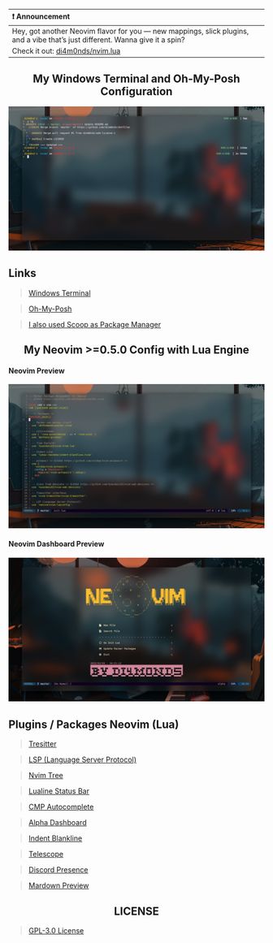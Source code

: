 <!-- Preview -->

| :exclamation:  Announcement   |
| :---------------------------------------|
|Hey, got another Neovim flavor for you — new mappings, slick plugins, and a vibe that’s just different. Wanna give it a spin?
|Check it out: [di4m0nds/nvim.lua](https://github.com/di4m0nds/nvim.lua)

<h2 align="center">
My Windows Terminal and Oh-My-Posh Configuration
</h2>

<p align="center">
<img src="preview/preview-windows-terminal.png" alt="windows-terminal">
</p>

## Links
> [Windows Terminal](https://www.microsoft.com/store/productId/9MZ1SNWT0N5D)

> [Oh-My-Posh](https://ohmyposh.dev/)

> [I also used Scoop as Package Manager](https://scoop.sh/)

<!-- Title -->
<h2 align="center">
My Neovim >=0.5.0 Config with Lua Engine
</h2>

#### Neovim Preview
<p align="center">
<img src="preview/preview.png" alt="preview">
</p>

#### Neovim Dashboard Preview
<p align="center">
<img src="preview/dashboard.png" alt="dashboard">
</p>

<!-- Plugins -->
## Plugins / Packages Neovim (Lua)
> [Tresitter](https://github.com/di4m0nds/dotfiles/blob/master/_neovim-config-lua/lua/autoload/nvim-treesitter-config/init.lua)

> [LSP (Language Server Protocol)](https://github.com/di4m0nds/dotfiles/blob/master/_neovim-config-lua/lua/autoload/nvim-lsp-config/init.lua)

> [Nvim Tree](https://github.com/di4m0nds/dotfiles/blob/master/_neovim-config-lua/lua/autoload/nvim-tree-config/init.lua)

> [Lualine Status Bar](https://github.com/di4m0nds/dotfiles/blob/master/_neovim-config-lua/lua/autoload/nvim-lualine-config/init.lua)

> [CMP Autocomplete](https://github.com/di4m0nds/dotfiles/blob/master/_neovim-config-lua/lua/autoload/nvim-cmp-config/init.lua)

> [Alpha Dashboard](https://github.com/di4m0nds/dotfiles/blob/master/_neovim-config-lua/lua/autoload/nvim-alpha-config/init.lua)

> [Indent Blankline](https://github.com/di4m0nds/dotfiles/blob/master/_neovim-config-lua/lua/autoload/indent-blankline-config/init.lua)

> [Telescope](https://github.com/di4m0nds/dotfiles/blob/master/_neovim-config-lua/lua/autoload/nvim-telescope-config/init.lua)

> [Discord Presence](https://github.com/di4m0nds/dotfiles/blob/master/_neovim-config-lua/lua/autoload/discord-presence-config/init.lua)

> [Mardown Preview](https://github.com/di4m0nds/dotfiles/blob/master/_neovim-config-lua/lua/autoload/markdown-preview-config/init.lua)

<!-- LICENSE -->

<h2 align="center">
LICENSE
</h2>

> [GPL-3.0 License](https://github.com/di4m0nds/dotfiles/blob/master/LICENSE)
